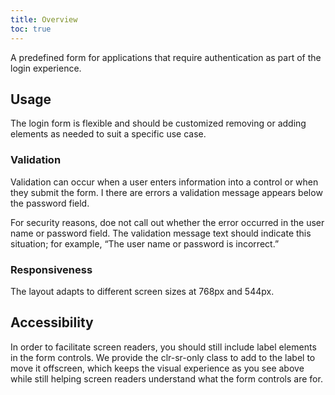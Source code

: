 ```yaml
---
title: Overview
toc: true
---
```


A predefined form for applications that require authentication as part of the login experience.

## Usage

The login form is flexible and should be customized removing or adding elements as needed to suit a specific use case.
<doc-demo src="/demos/login/login-ng.html" demo="/demos/login/login-css.html" />

### Validation

Validation can occur when a user enters information into a control or when they submit the form. I there are errors a validation message appears below the password field.

For security reasons, doe not call out whether the error occurred in the user name or password field. The validation message text should indicate this situation; for example, “The user name or password is incorrect.”

### Responsiveness

The layout adapts to different screen sizes at 768px and 544px.

## Accessibility

In order to facilitate screen readers, you should still include label elements in the form controls. We provide the clr-sr-only class to add to the label to move it offscreen, which keeps the visual experience as you see above while still helping screen readers understand what the form controls are for.
